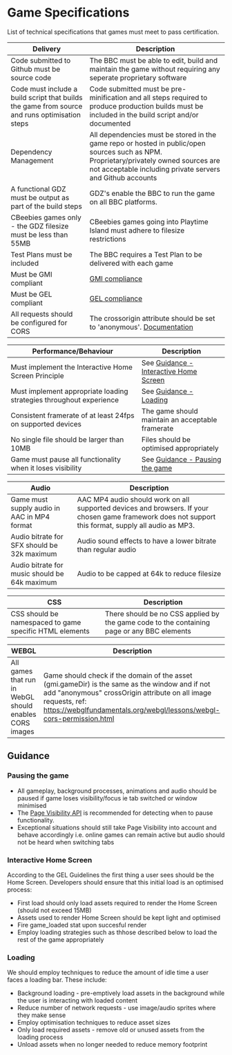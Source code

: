 # Game Specifications

List of technical specifications that games must meet to pass certification.

| Delivery | Description |
|---------------|-------------|
| Code submitted to Github must be source code | The BBC must be able to edit, build and maintain the game without requiring any seperate proprietary software |
| Code must include a build script that builds the game from source and runs optimisation steps | Code submitted must be pre-minification and all steps required to produce production builds must be included in the build script and/or documented |
| Dependency Management | All dependencies must be stored in the game repo or hosted in public/open sources such as NPM. Proprietary/privately owned sources are not acceptable including private servers and Github accounts |
| A functional GDZ must be output as part of the build steps | GDZ's enable the BBC to run the game on all BBC platforms. |
| CBeebies games only - the GDZ filesize must be less than 55MB | CBeebies games going into Playtime Island must adhere to filesize restrictions |
| Test Plans must be included | The BBC requires a Test Plan to be delivered with each game  |
| Must be GMI compliant | [GMI compliance](https://github.com/bbc/childrens-games-starter-pack/blob/master/docs/working-with-gmi.md)  |
| Must be GEL compliant | [GEL compliance](https://github.com/bbc/childrens-games-starter-pack/blob/master/docs/gel-guidelines.md#gel-guidelines-accessibility-and-icon-assets) |
| All requests should be configured for CORS | The crossorigin attribute should be set to 'anonymous'. [Documentation](https://developer.mozilla.org/en-US/docs/Web/HTML/Attributes/crossorigin) |

| Performance/Behaviour | Description |
|---------------|-------------|
| Must implement the Interactive Home Screen Principle | See [Guidance - Interactive Home Screen](#interactive-home-screen) |
| Must implement appropriate loading strategies throughout experience | See [Guidance - Loading](#loading) |
| Consistent framerate of at least 24fps on supported devices | The game should maintain an acceptable framerate |
| No single file should be larger than 10MB | Files should be optimised appropriately |
| Game must pause all functionality when it loses visibility | See [Guidance - Pausing the game](#pausing-the-game) |

| Audio | Description |
|---------------|-------------|
| Game must supply audio in AAC in MP4 format | AAC MP4 audio should work on all supported devices and browsers. If your chosen game framework does not support this format, supply all audio as MP3. |
| Audio bitrate for SFX should be 32k maximum | Audio sound effects to have a lower bitrate than regular audio |
| Audio bitrate for music should be 64k maximum | Audio to be capped at 64k to reduce filesize |

| CSS | Description |
|---------------|-------------|
| CSS should be namespaced to game specific HTML elements | There should be no CSS applied by the game code to the containing page or any BBC elements |

| WEBGL | Description |
|---------------|-------------|
| All games that run in WebGL should enables CORS images | Game should check if the domain of the asset (gmi.gameDir) is the same as the window and if not add "anonymous" crossOrigin attribute on all image requests, ref: https://webglfundamentals.org/webgl/lessons/webgl-cors-permission.html |


## Guidance

### Pausing the game
* All gameplay, background processes, animations and audio should be paused if game loses visibility/focus ie tab switched or window minimised
* The [Page Visibility API](https://developer.mozilla.org/en-US/docs/Web/API/Page_Visibility_API) is recommended for detecting when to pause functionality.
* Exceptional situations should still take Page Visibility into account and behave accordingly i.e. online games can remain active but audio should not be heard when switching tabs

### Interactive Home Screen
According to the GEL Guidelines the first thing a user sees should be the Home Screen. Developers should ensure that this initial load is an optimised process:
* First load should only load assets required to render the Home Screen (should not exceed 15MB)
* Assets used to render Home Screen should be kept light and optimised
* Fire game_loaded stat upon succesful render
* Employ loading strategies such as thhose described below to load the rest of the game appropriately

### Loading
We should employ techniques to reduce the amount of idle time a user faces a loading bar. These include: 
* Background loading - pre-emptively load assets in the background while the user is interacting with loaded content
* Reduce number of network requests - use image/audio sprites where they make sense
* Employ optimisation techniques to reduce asset sizes
* Only load required assets - remove old or unused assets from the loading process
* Unload assets when no longer needed to reduce memory footprint

